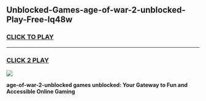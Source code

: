 
## Unblocked-Games-age-of-war-2-unblocked-Play-Free-lq48w
<h3>
<a href="https://premium76.site?title=age-of-war-2-unblocked&ref=18A1">CLICK TO PLAY</a></h3>
<hr>

<h3>
<a href="https://premium76.site?title=age-of-war-2-unblocked&ref=18A1">CLICK 2 PLAY</a>
  
</h3>

<a href="https://premium76.site?title=age-of-war-2-unblocked&ref=18A1"><img src="https://clearcache.store/games.png"></a>


**age-of-war-2-unblocked games unblocked: Your Gateway to Fun and Accessible Online Gaming**
